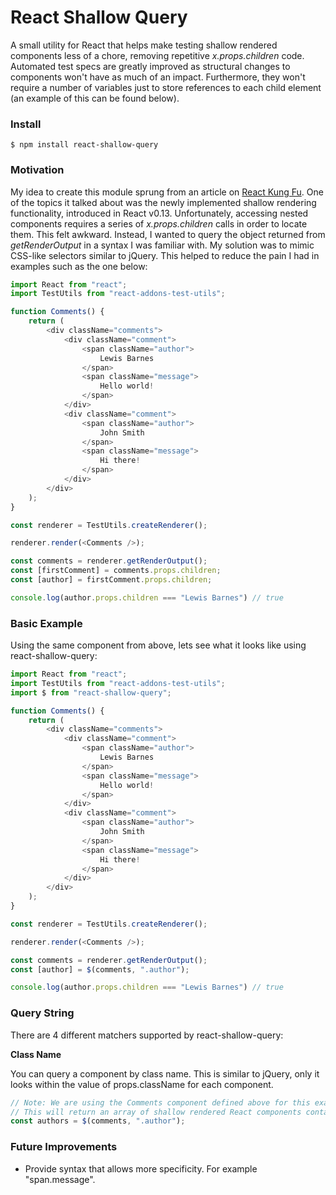 # React Shallow Query

A small utility for React that helps make testing shallow rendered components less of a chore, removing repetitive _x.props.children_ code. Automated test specs are greatly improved as structural changes to components won't have as much of an impact. Furthermore, they won't require a number of variables just to store references to each child element (an example of this can be found below).

### Install

```console
$ npm install react-shallow-query
```

### Motivation

My idea to create this module sprung from an article on [React Kung Fu](http://reactkungfu.com/2015/07/approaches-to-testing-react-components-an-overview/). One of the topics it talked about was the newly implemented shallow rendering functionality, introduced in React v0.13. Unfortunately, accessing nested components requires a series of _x.props.children_ calls in order to locate them. This felt awkward. Instead, I wanted to query the object returned from _getRenderOutput_ in a syntax I was familiar with. My solution was to mimic CSS-like selectors similar to jQuery. This helped to reduce the pain I had in examples such as the one below:

```js
import React from "react";
import TestUtils from "react-addons-test-utils";

function Comments() {
    return (
        <div className="comments">
            <div className="comment">
                <span className="author">
                    Lewis Barnes
                </span>
                <span className="message">
                    Hello world!
                </span>
            </div>
            <div className="comment">
                <span className="author">
                    John Smith
                </span>
                <span className="message">
                    Hi there!
                </span>
            </div>
        </div>
    );
}

const renderer = TestUtils.createRenderer();

renderer.render(<Comments />);

const comments = renderer.getRenderOutput();
const [firstComment] = comments.props.children;
const [author] = firstComment.props.children;

console.log(author.props.children === "Lewis Barnes") // true
```

### Basic Example

Using the same component from above, lets see what it looks like using react-shallow-query:

```js
import React from "react";
import TestUtils from "react-addons-test-utils";
import $ from "react-shallow-query";

function Comments() {
    return (
        <div className="comments">
            <div className="comment">
                <span className="author">
                    Lewis Barnes
                </span>
                <span className="message">
                    Hello world!
                </span>
            </div>
            <div className="comment">
                <span className="author">
                    John Smith
                </span>
                <span className="message">
                    Hi there!
                </span>
            </div>
        </div>
    );
}

const renderer = TestUtils.createRenderer();

renderer.render(<Comments />);

const comments = renderer.getRenderOutput();
const [author] = $(comments, ".author");

console.log(author.props.children === "Lewis Barnes") // true
```

### Query String

There are 4 different matchers supported by react-shallow-query:

**Class Name**

You can query a component by class name. This is similar to jQuery, only it looks within the value of props.className for each component.

```js
// Note: We are using the Comments component defined above for this example.
// This will return an array of shallow rendered React components containing the class name of 'author'.
const authors = $(comments, ".author");
```

### Future Improvements

- Provide syntax that allows more specificity. For example "span.message".
